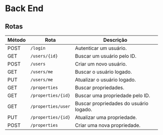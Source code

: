 # Back End

## Rotas

| Método | Rota               | Descrição                              |
| ------ | ------------------ | -------------------------------------- |
| POST   | `/login`           | Autenticar um usuário.                 |
| GET    | `/users/{id}`      | Buscar um usuário pelo ID.             |
| POST   | `/users`           | Criar um novo usuário.                 |
| GET    | `/users/me`        | Buscar o usuário logado.               |
| PUT    | `/users/me`        | Atualizar o usuário logado.            |
| GET    | `/properties`      | Buscar propriedades.                   |
| GET    | `/properties/{id}` | Buscar uma propriedade pelo ID.        |
| GET    | `/properties/user` | Buscar propriedades do usuário logado. |
| PUT    | `/properties/{id}` | Atualizar uma propriedade.             |
| POST   | `/properties`      | Criar uma nova propriedade.            |
